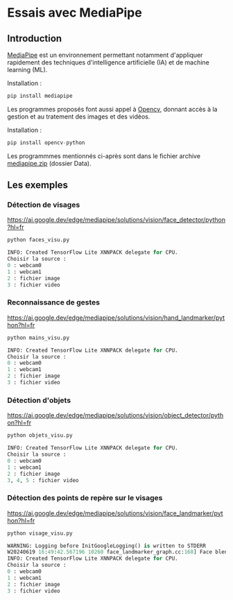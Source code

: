 # Essais avec MediaPipe

## Introduction

[MediaPipe](https://ai.google.dev/edge/mediapipe/solutions/guide?hl=fr) est un environnement permettant notamment d'appliquer rapidement des techniques d'intelligence artificielle (IA) et de machine learning (ML).

Installation :
```python
pip install mediapipe
```

Les programmes proposés font aussi appel à [Opencv](https://pypi.org/project/opencv-python/), donnant accès à la gestion et au tratement des images et des vidéos.

Installation :
```python
pip install opencv-python
```
 
Les programmmes mentionnés ci-après sont dans le fichier archive [mediapipe.zip](Data/mediapipe.zip) (dossier Data).

## Les exemples

### Détection de visages

https://ai.google.dev/edge/mediapipe/solutions/vision/face_detector/python?hl=fr

```python
python faces_visu.py
```

```python
INFO: Created TensorFlow Lite XNNPACK delegate for CPU.
Choisir la source :
0 : webcam0
1 : webcam1
2 : fichier image
3 : fichier video
```


### Reconnaissance de gestes

https://ai.google.dev/edge/mediapipe/solutions/vision/hand_landmarker/python?hl=fr

```python
python mains_visu.py
```

```python
INFO: Created TensorFlow Lite XNNPACK delegate for CPU.
Choisir la source :
0 : webcam0
1 : webcam1
2 : fichier image
3 : fichier video
```

### Détection d'objets

https://ai.google.dev/edge/mediapipe/solutions/vision/object_detector/python?hl=fr

```python
python objets_visu.py
```

```python
INFO: Created TensorFlow Lite XNNPACK delegate for CPU.
Choisir la source :
0 : webcam0
1 : webcam1
2 : fichier image
3, 4, 5 : fichier video
```

### Détection des points de repère sur le visages

https://ai.google.dev/edge/mediapipe/solutions/vision/face_landmarker/python?hl=fr


```python
python visage_visu.py
```

```python
WARNING: Logging before InitGoogleLogging() is written to STDERR
W20240619 16:49:42.567196 10260 face_landmarker_graph.cc:168] Face blendshape model contains CPU only ops. Sets FaceBlendshapesGraph acceleration to Xnnpack.
INFO: Created TensorFlow Lite XNNPACK delegate for CPU.
Choisir la source :
0 : webcam0
1 : webcam1
2 : fichier image
3 : fichier video
```


